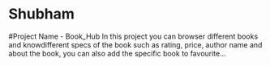 # Shubham
#Project Name - Book_Hub
In this project you can browser different books and knowdifferent specs of the book such as rating, price, author name and about the book, you can also add the specific book to favourite...
